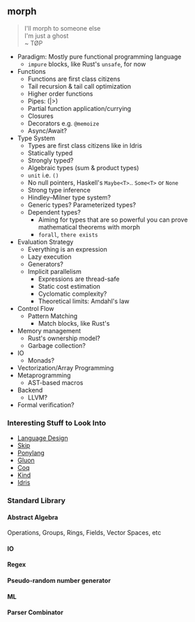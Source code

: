 ## morph

> I'll morph to someone else \
> I'm just a ghost \
> ~ TØP

- Paradigm: Mostly pure functional programming language
    - `impure` blocks, like Rust's `unsafe`, for now
- Functions
    - Functions are first class citizens
    - Tail recursion & tail call optimization
    - Higher order functions
    - Pipes: (|>)
    - Partial function application/currying
    - Closures
    - Decorators e.g. `@memoize`
    - Async/Await?
- Type System
    - Types are first class citizens like in Idris
    - Statically typed
    - Strongly typed?
    - Algebraic types (sum & product types)
    - `unit` i.e. `()`
    - No null pointers, Haskell's `Maybe<T>`.. `Some<T>` or `None`
    - Strong type inference
    - Hindley–Milner type system?
    - Generic types? Parameterized types?
    - Dependent types?
        - Aiming for types that are so powerful you can prove mathematical theorems with morph
        - `forall`, `there exists`
- Evaluation Strategy
    - Everything is an expression
    - Lazy execution
    - Generators?
    - Implicit parallelism
        - Expressions are thread-safe
        - Static cost estimation
        - Cyclomatic complexity?
        - Theoretical limits: Amdahl's law
- Control Flow
    - Pattern Matching
        - Match blocks, like Rust's
- Memory management
    - Rust's ownership model?
    - Garbage collection?
- IO
    - Monads?
- Vectorization/Array Programming
- Metaprogramming
    - AST-based macros
- Backend
    - LLVM?
- Formal verification?

### Interesting Stuff to Look Into

- [Language Design](https://cs.lmu.edu/~ray/notes/languagedesignnotes/)
- [Skip](http://skiplang.com/)
- [Ponylang](https://www.ponylang.io/)
- [Gluon](https://github.com/gluon-lang/gluon)
- [Coq](https://coq.inria.fr/)
- [Kind](https://github.com/Kindelia/Kind)
- [Idris](https://github.com/idris-lang/Idris2)

### Standard Library

#### Abstract Algebra

Operations, Groups, Rings, Fields, Vector Spaces, etc

#### IO

#### Regex

#### Pseudo-random number generator

#### ML

#### Parser Combinator
